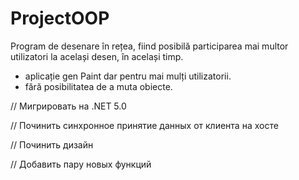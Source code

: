 ﻿# ProjectOOP

Program de desenare în rețea, fiind posibilă participarea mai multor utilizatori la același desen, în același timp.
- aplicație gen Paint dar pentru mai
mulți utilizatorii.
- fără posibilitatea de a muta obiecte.

// Мигрировать на .NET 5.0

// Починить синхронное принятие данных от клиента на хосте

// Починить дизайн

// Добавить пару новых функций